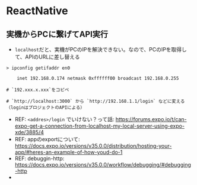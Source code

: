 # ReactNative

## 実機からPCに繋げてAPI実行

- `localhost`だと、実機がPCのIPを解決できない。なので、PCのIPを取得して、APIのURLに差し替える

```shell
> ipconfig getifaddr en0

	inet 192.168.0.174 netmask 0xffffff00 broadcast 192.168.0.255

# `192.xxx.x.xxx`をコピペ

# `http://localhost:3000` から `http://192.168.1.1/login` などに変える（loginはプロジェクトのAPIによる）
```



- REF: `<addres>/login` でいけない？って話: https://forums.expo.io/t/can-expo-get-a-connection-from-localhost-my-local-server-using-expo-xde/3885/4
- REF: appのexportについて:  https://docs.expo.io/versions/v35.0.0/distribution/hosting-your-app/#heres-an-example-of-how-youd-do-1
- REF: debuggin-http: https://docs.expo.io/versions/v35.0.0/workflow/debugging/#debugging-http
- 
